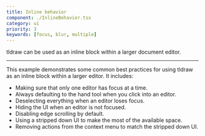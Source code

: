 ```yaml
---
title: Inline behavior
component: ./InlineBehavior.tsx
category: ui
priority: 3
keywords: [focus, blur, multiple]
---
```


tldraw can be used as an inline block within a larger document editor.

---

This example demonstrates some common best practices for using tldraw as an inline block within a larger editor. It includes:

- Making sure that only one editor has focus at a time.
- Always defaulting to the hand tool when you click into an editor.
- Deselecting everything when an editor loses focus.
- Hiding the UI when an editor is not focused.
- Disabling edge scrolling by default.
- Using a stripped down UI to make the most of the available space.
- Removing actions from the context menu to match the stripped down UI.
